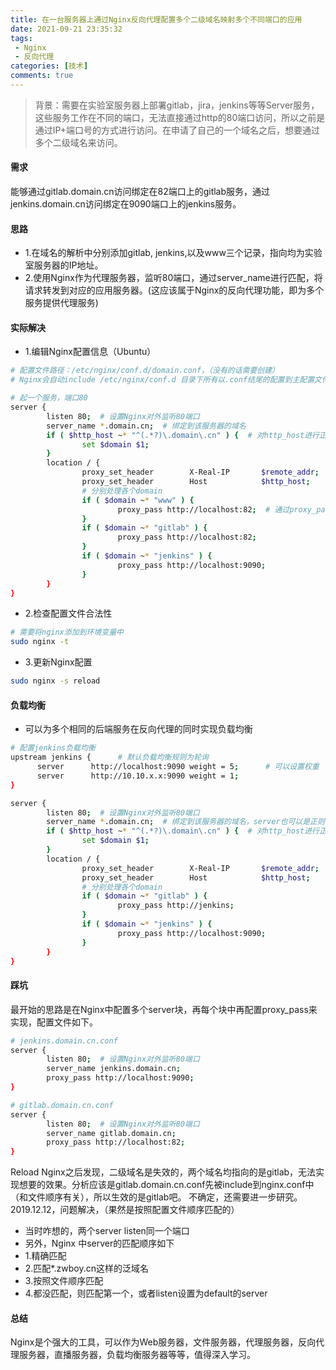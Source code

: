 ```yaml
---
title: 在一台服务器上通过Nginx反向代理配置多个二级域名映射多个不同端口的应用
date: 2021-09-21 23:35:32
tags: 
 - Nginx
 - 反向代理
categories: [技术]
comments: true
---
```


> 背景：需要在实验室服务器上部署gitlab，jira，jenkins等等Server服务，这些服务工作在不同的端口，无法直接通过http的80端口访问，所以之前是通过IP+端口号的方式进行访问。在申请了自己的一个域名之后，想要通过多个二级域名来访问。

#### 需求
能够通过gitlab.domain.cn访问绑定在82端口上的gitlab服务，通过jenkins.domain.cn访问绑定在9090端口上的jenkins服务。
#### 思路
- 1.在域名的解析中分别添加gitlab, jenkins,以及www三个记录，指向均为实验室服务器的IP地址。
- 2.使用Nginx作为代理服务器，监听80端口，通过server_name进行匹配，将请求转发到对应的应用服务器。(这应该属于Nginx的反向代理功能，即为多个服务提供代理服务)

<!--more-->

#### 实际解决
- 1.编辑Nginx配置信息（Ubuntu）
```bash
# 配置文件路径：/etc/nginx/conf.d/domain.conf，（没有的话需要创建）
# Nginx会自动include /etc/nginx/conf.d 目录下所有以.conf结尾的配置到主配置文件nginx.conf中.

# 起一个服务，端口80
server {
        listen 80;  # 设置Nginx对外监听80端口
        server_name *.domain.cn;  # 绑定到该服务器的域名
        if ( $http_host ~* "^(.*?)\.domain\.cn" ) {  # 对http_host进行正则匹配，解析domain
                set $domain $1;
        }
        location / {
                proxy_set_header        X-Real-IP       $remote_addr;
                proxy_set_header        Host            $http_host;
                # 分别处理各个domain
                if ( $domain ~* "www" ) {
                        proxy_pass http://localhost:82;  # 通过proxy_pass 进行代理转发
                }
                if ( $domain ~* "gitlab" ) {
                        proxy_pass http://localhost:82;
                }
                if ( $domain ~* "jenkins" ) {
                        proxy_pass http://localhost:9090;
                }
        }
}
```
- 2.检查配置文件合法性
```bash
# 需要将nginx添加到环境变量中
sudo nginx -t
```
- 3.更新Nginx配置
```bash
sudo nginx -s reload
```

#### 负载均衡
- 可以为多个相同的后端服务在反向代理的同时实现负载均衡

```bash
# 配置jenkins负载均衡
upstream jenkins {      # 默认负载均衡规则为轮询 
      server      http://localhost:9090 weight = 5;      # 可以设置权重
      server      http://10.10.x.x:9090 weight = 1;
}

server {
        listen 80;  # 设置Nginx对外监听80端口
        server_name *.domain.cn;  # 绑定到该服务器的域名，server也可以是正则表达式
        if ( $http_host ~* "^(.*?)\.domain\.cn" ) {  # 对http_host进行正则匹配，解析domain
                set $domain $1;
        }
        location / {
                proxy_set_header        X-Real-IP       $remote_addr;
                proxy_set_header        Host            $http_host;     # 不可缺，否则无法代理
                # 分别处理各个domain
                if ( $domain ~* "gitlab" ) {
                        proxy_pass http://jenkins;
                }
                if ( $domain ~* "jenkins" ) {
                        proxy_pass http://localhost:9090;
                }
        }
}
```

#### 踩坑
最开始的思路是在Nginx中配置多个server块，再每个块中再配置proxy_pass来实现，配置文件如下。
```bash
# jenkins.domain.cn.conf
server {
        listen 80;  # 设置Nginx对外监听80端口
        server_name jenkins.domain.cn;  
        proxy_pass http://localhost:9090;
}
```
```bash
# gitlab.domain.cn.conf
server {
        listen 80;  # 设置Nginx对外监听80端口
        server_name gitlab.domain.cn;  
        proxy_pass http://localhost:82;
}
```
Reload Nginx之后发现，二级域名是失效的，两个域名均指向的是gitlab，无法实现想要的效果。分析应该是gitlab.domain.cn.conf先被include到nginx.conf中（和文件顺序有关），所以生效的是gitlab吧。
不确定，还需要进一步研究。
2019.12.12，问题解决，（果然是按照配置文件顺序匹配的）
- 当时咋想的，两个server listen同一个端口
- 另外，Nginx 中server的匹配顺序如下
 - 1.精确匹配
 - 2.匹配*.zwboy.cn这样的泛域名
 - 3.按照文件顺序匹配
 - 4.都没匹配，则匹配第一个，或者listen设置为default的server
#### 总结
Nginx是个强大的工具，可以作为Web服务器，文件服务器，代理服务器，反向代理服务器，直播服务器，负载均衡服务器等等，值得深入学习。